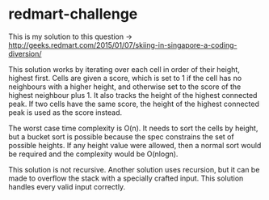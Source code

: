 # redmart-challenge
This is my solution to this question -> http://geeks.redmart.com/2015/01/07/skiing-in-singapore-a-coding-diversion/

This solution works by iterating over each cell in order of their height, highest first. Cells are given a score, which is set to 1 if the cell has no neighbours with a higher height, and otherwise set to the score of the highest neighbour plus 1. It also tracks the height of the highest connected peak. If two cells have the same score, the height of the highest connected peak is used as the score instead.

The worst case time complexity is O(n). It needs to sort the cells by height, but a bucket sort is possible because the spec constrains the set of possible heights. If any height value were allowed, then a normal sort would be required and the complexity would be O(nlogn).

This solution is not recursive. Another solution uses recursion, but it can be made to overflow the stack with a specially crafted input. This solution handles every valid input correctly.

